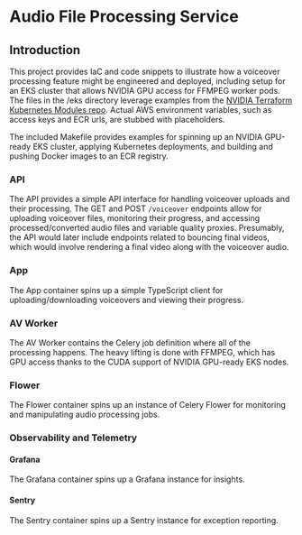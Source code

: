 #  Audio File Processing Service

## Introduction

This project provides IaC and code snippets to illustrate how a voiceover processing feature might be engineered and deployed, including setup for an EKS cluster that allows NVIDIA GPU access for FFMPEG worker pods. The files in the /eks directory leverage examples from the [NVIDIA Terraform Kubernetes Modules repo](https://github.com/NVIDIA/nvidia-terraform-modules.git). Actual AWS environment variables, such as access keys and ECR urls, are stubbed with placeholders.

The included Makefile provides examples for spinning up an NVIDIA GPU-ready EKS cluster, applying Kubernetes deployments, and building and pushing Docker images to an ECR registry.

### API

The API provides a simple API interface for handling voiceover uploads and their processing. The GET and POST `/voiceover` endpoints allow for uploading voiceover files, monitoring their progress, and accessing processed/converted audio files and variable quality proxies. Presumably, the API would later include endpoints related to bouncing final videos, which would involve rendering a final video along with the voiceover audio.

### App

The App container spins up a simple TypeScript client for uploading/downloading voiceovers and viewing their progress.

### AV Worker

The AV Worker contains the Celery job definition where all of the processing happens. The heavy lifting is done with FFMPEG, which has GPU access thanks to the CUDA support of NVIDIA GPU-ready EKS nodes.

### Flower

The Flower container spins up an instance of Celery Flower for monitoring and manipulating audio processing jobs.

### Observability and Telemetry

#### Grafana

The Grafana container spins up a Grafana instance for insights.

#### Sentry

The Sentry container spins up a Sentry instance for exception reporting.


